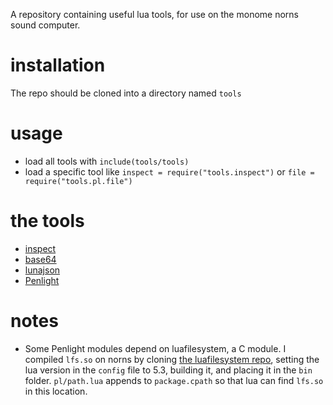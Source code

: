 A repository containing useful lua tools, for use on the monome norns sound computer.

# installation
The repo should be cloned into a directory named `tools`

# usage
- load all tools with `include(tools/tools)`
- load a specific tool like `inspect = require("tools.inspect")` or `file = require("tools.pl.file")`

# the tools
- [inspect](https://github.com/kikito/inspect.lua)
- [base64](http://lua-users.org/wiki/BaseSixtyFour)
- [lunajson](https://github.com/grafi-tt/lunajson)
- [Penlight](https://github.com/lunarmodules/Penlight)

# notes
- Some Penlight modules depend on luafilesystem, a C module. I compiled `lfs.so` on norns by cloning [the luafilesystem repo](https://github.com/lunarmodules/luafilesystem), setting the lua version in the `config` file to 5.3, building it, and placing it in the `bin` folder. `pl/path.lua` appends to `package.cpath` so that lua can find `lfs.so` in this location.
